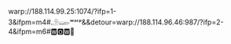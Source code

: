 warp://188.114.99.25:1074/?ifp=1-3&ifpm=m4#𓄂𓆃ʷᵃʳᵖ&&detour=warp://188.114.96.46:987/?ifp=2-4&ifpm=m6#🆆🅾🆆🗽
